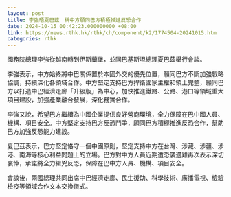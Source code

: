 ```yaml
---
layout: post
title: 李強晤夏巴茲　稱中方願同巴方積極推進反恐合作
date: 2024-10-15 00:42:23.000000000 +08:00
link: https://news.rthk.hk/rthk/ch/component/k2/1774504-20241015.htm
categories: rthk
---
```


國務院總理李強從越南轉到伊斯蘭堡，並同巴基斯坦總理夏巴茲舉行會談。

李強表示，中方始終將中巴關係置於本國外交的優先位置，願同巴方不斷加強戰略協調，持續深化各領域合作。中方堅定支持巴方捍衛國家主權和領土完整，願同巴方以打造中巴經濟走廊「升級版」為中心，加快推進鐵路、公路、港口等領域重大項目建設，加強產業融合發展，深化務實合作。

李強又說，希望巴方繼續為中國企業提供良好營商環境，全力保障在巴中國人員、機構、項目安全。中方堅定支持巴方反恐鬥爭，願同巴方積極推進反恐合作，幫助巴方加強反恐能力建設。

夏巴茲表示，巴方堅定恪守一個中國原則，堅定支持中方在台灣、涉藏、涉疆、涉港、南海等核心利益問題上的立場。巴方對中方人員近期遭恐襲遇難再次表示深切哀悼，承諾將全力緝兇反恐，保障在巴中方人員、機構、項目安全。

會談後，兩國總理共同出席中巴經濟走廊、民生援助、科學技術、廣播電視、檢驗檢疫等領域合作文本交換儀式。
